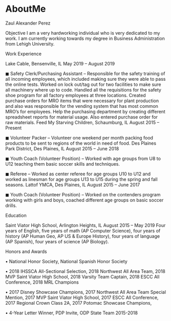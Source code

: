 # AboutMe
Zaul Alexander Perez  


Objective 
I am a very hardworking individual who is very dedicated to my work.  I am currently working towards my degree in Business Administration from Lehigh University. 


Work Experience 

Lake Cable, Bensenville, IL  May 2019 – August 2019 

◼ Safety Clerk/Purchasing Assistant  – Responsible for the safety training of all incoming employees, which included making sure they were able to pass the online tests.  Worked on lock out/tag out for two facilities to make sure all machinery where up to code.  Handled all the requisitions for the safety shoe program for all factory employees at three locations.  Created purchase orders for MRO items that were necessary for plant production and also was responsible for the vending system that has most common MRO’s for employees.  Help the purchasing department by creating different spreadsheet reports for material usage.  Also entered purchase order for raw materials. 
Feed My Starving Children, Schaumburg, IL  August 2015 – Present 

◼ Volunteer Packer – Volunteer one weekend per month packing food products to be sent to regions of the world in need of food. 
Des Plaines Park District, Des Plaines, IL  August 2015 – June 2018 

◼ Youth Coach (Volunteer Position) – Worked with age groups from U8 to U12 teaching them basic soccer skills and techniques. 

◼ Referee – Worked as center referee for age groups U10 to U12 and worked as linesman for age groups U13 to U15 during the spring and fall seasons. 
Lattof YMCA, Des Plaines, IL  August 2015 – June 2017 

◼ Youth Coach (Volunteer Position) – Worked on the contenders program working with girls and boys, coached different age groups on basic soccer drills.   


Education 

Saint Viator High School, Arlington Heights, IL  August 2015 – May 2019 Four years of English, five years of math (AP Computer Science), four years of history (AP Human Geo, AP US & Europe History), four years of language (AP Spanish), four years of science (AP Biology). 


Honors and Awards 

• National Honor Society, National Spanish Honor Society 

• 2018 IHSSCA All-Sectional Selection, 2018 Northwest All Area Team, 2018 MVP Saint Viator High School, 2018 Varsity Team Captain, 2018 ESCC All Conference, 2018 MRL Champions 

• 2017 Disney Showcase Champions, 2017 Northwest All Area Team Special Mention, 2017 MVP Saint Viator High School, 2017 ESCC All Conference, 2017 Regional Crown Class 2A, 2017 Potomac Showcase Champions, 

• 4-Year Letter Winner, PDP Invite, ODP State Team 2015-2018 
